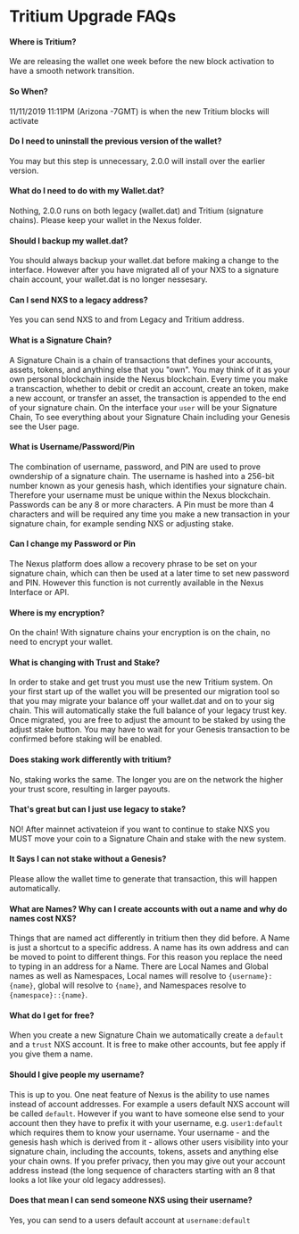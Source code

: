 # Tritium Upgrade FAQs

#### Where is Tritium?

We are releasing the wallet one week before the new block activation to have a smooth network transition.

#### So When?

11/11/2019 11:11PM (Arizona -7GMT) is when the new Tritium blocks will activate

#### Do I need to uninstall the previous version of the wallet?

You may but this step is unnecessary, 2.0.0 will install over the earlier version.

#### What do I need to do with my Wallet.dat?

Nothing, 2.0.0 runs on both legacy (wallet.dat) and Tritium (signature chains). Please keep your wallet in the Nexus folder.

#### Should I backup my wallet.dat?

You should always backup your wallet.dat before making a change to the interface. However after you have migrated all of your NXS to a signature chain account, your wallet.dat is no longer nessesary.

#### Can I send NXS to a legacy address?

Yes you can send NXS to and from Legacy and Tritium address.

#### What is a Signature Chain?

A Signature Chain is a chain of transactions that defines your accounts, assets, tokens, and anything else that you "own". You may think of it as your own personal blockchain inside the Nexus blockchain. Every time you make a transcaction, whether to debit or credit an account, create an token, make a new account, or transfer an asset, the transaction is appended to the end of your signature chain. On the interface your `user` will be your Signature Chain, To see everything about your Signature Chain including your Genesis see the User page.

#### What is Username/Password/Pin

The combination of username, password, and PIN are used to prove owndership of a signature chain. The username is hashed into a 256-bit number known as your genesis hash, which identifies your signature chain. Therefore your username must be unique within the Nexus blockchain. Passwords can be any 8 or more characters. A Pin must be more than 4 characters and will be required any time you make a new transaction in your signature chain, for example sending NXS or adjusting stake.

#### Can I change my Password or Pin

The Nexus platform does allow a recovery phrase to be set on your signature chain, which can then be used at a later time to set new password and PIN. However this function is not currently available in the Nexus Interface or API.

#### Where is my encryption?

On the chain! With signature chains your encryption is on the chain, no need to encrypt your wallet.

#### What is changing with Trust and Stake?

In order to stake and get trust you must use the new Tritium system. On your first start up of the wallet you will be presented our migration tool so that you may migrate your balance off your wallet.dat and on to your sig chain. This will automatically stake the full balance of your legacy trust key. Once migrated, you are free to adjust the amount to be staked by using the adjust stake button. You may have to wait for your Genesis transaction to be confirmed before staking will be enabled.

#### Does staking work differently with tritium?

No, staking works the same. The longer you are on the network the higher your trust score, resulting in larger payouts.

#### That's great but can I just use legacy to stake?

NO! After mainnet activateion if you want to continue to stake NXS you MUST move your coin to a Signature Chain and stake with the new system.

#### It Says I can not stake without a Genesis?

Please allow the wallet time to generate that transaction, this will happen automatically.

#### What are Names? Why can I create accounts with out a name and why do names cost NXS?

Things that are named act differently in tritium then they did before. A Name is just a shortcut to a specific address. A name has its own address and can be moved to point to different things. For this reason you replace the need to typing in an address for a Name. There are Local Names and Global names as well as Namespaces, Local names will resolve to `{username}:{name}`, global will resolve to `{name}`, and Namespaces resolve to `{namespace}::{name}`.

#### What do I get for free?

When you create a new Signature Chain we automatically create a `default` and a `trust` NXS account. It is free to make other accounts, but fee apply if you give them a name.

#### Should I give people my username?

This is up to you. One neat feature of Nexus is the ability to use names instead of account addresses. For example a users default NXS account will be called `default`. However if you want to have someone else send to your account then they have to prefix it with your username, e.g. `user1:default` which requires them to know your username. Your username - and the genesis hash which is derived from it - allows other users visibility into your signature chain, including the accounts, tokens, assets and anything else your chain owns. If you prefer privacy, then you may give out your account address instead (the long sequence of characters starting with an 8 that looks a lot like your old legacy addresses).

#### Does that mean I can send someone NXS using their username?

Yes, you can send to a users default account at `username:default`
